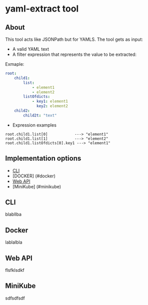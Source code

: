 # yaml-extract tool

## About
This tool acts like JSONPath but for YAMLS.
The tool gets as input:
* A valid YAML text
* A filter expression that represents the value to be extracted:

Exmaple:

```yaml
root:
    child1:
        list:
            - element1
            - element2
        listOfdicts:
            - key1: element1
              key2: element2
    child2:
        child2t: "text"
```
* Expression examples

```shell
root.child1.list[0]            ---> "element1"
root.child1.list[1]            ---> "element2"
root.child1.listOfdicts[0].key1 ---> "element1"
```

## Implementation options
* [CLI](#cli)
* [DOCKER] (#docker)
* [Web API](#web-api-interaction-mode)
* [MiniKube] (#minikube)

## CLI
blabllba

## Docker
lablalbla

## Web API
flsfklsdkf

## MiniKube
sdfsdfsdf
